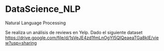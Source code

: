 # DataScience_NLP
Natural Language Processing


Se realiza un análisis de reviews en Yelp.
Dado el siguiente dataset https://drive.google.com/file/d/1sVeJE4zd1fmLnOgYI5QlQeaeaTGa8kIE/view?usp=sharing
